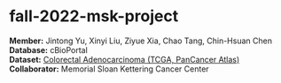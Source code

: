 # fall-2022-msk-project
**Member:** Jintong Yu, Xinyi Liu, Ziyue Xia, Chao Tang, Chin-Hsuan Chen  
**Database:** cBioPortal  
**Dataset:** <a href="https://www.cbioportal.org/study/summary?id=coadread_tcga_pan_can_atlas_2018" target="Colorectal Adenocarcinoma (TCGA, PanCancer Atlas)">Colorectal Adenocarcinoma (TCGA, PanCancer Atlas)</a>  
**Collaborator:** Memorial Sloan Kettering Cancer Center  
